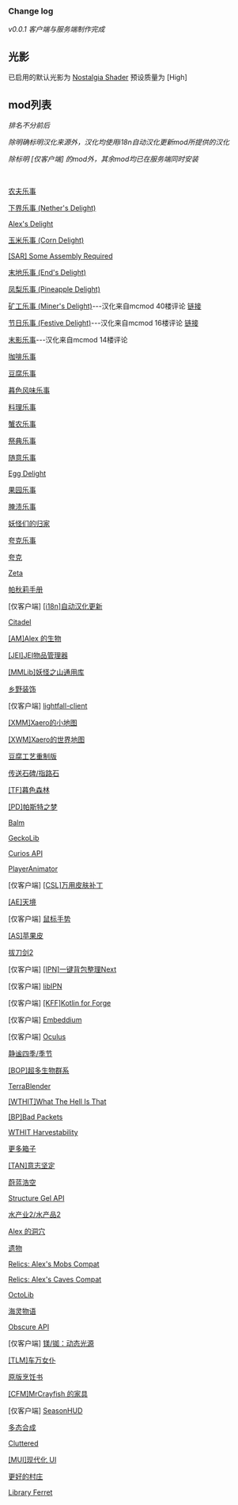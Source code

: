 ### Change log
*v0.0.1 客户端与服务端制作完成*

## 光影
已启用的默认光影为 [Nostalgia Shader](https://rre36.com/nostalgia-shader) 预设质量为 [High]

## mod列表
*排名不分前后*

*除明确标明汉化来源外，汉化均使用i18n自动汉化更新mod所提供的汉化*

*除标明 [仅客户端] 的mod外，其余mod均已在服务端同时安装*

</br>

[农夫乐事](https://www.mcmod.cn/class/2820.html)

[下界乐事 (Nether's Delight)](https://www.mcmod.cn/class/4563.html)

[Alex's Delight](https://www.mcmod.cn/class/5565.html)

[玉米乐事 (Corn Delight)](https://www.mcmod.cn/class/5646.html)

[[SAR] Some Assembly Required](https://www.mcmod.cn/class/5801.html)

[末地乐事 (End's Delight)](https://www.mcmod.cn/class/6298.html)

[凤梨乐事 (Pineapple Delight)](https://www.mcmod.cn/class/7871.html)

[矿工乐事 (Miner's Delight)](https://www.mcmod.cn/class/8216.html)---汉化来自mcmod 40楼评论 [链接](https://www.bilibili.com/read/cv32005102/)

[节日乐事 (Festive Delight)](https://www.mcmod.cn/class/8288.html)---汉化来自mcmod 16楼评论 [链接](https://pan.baidu.com/s/1dCssryNIZY-dHpNi6darug?pwd=1234)

[末影乐事](https://www.mcmod.cn/class/9387.html)---汉化来自mcmod 14楼评论

[咖啡乐事](https://www.mcmod.cn/class/9588.html)

[豆腐乐事](https://www.mcmod.cn/class/9777.html)

[暮色风味乐事](https://www.mcmod.cn/class/10610.html)

[料理乐事](https://www.mcmod.cn/class/11405.html)

[蟹农乐事](https://www.mcmod.cn/class/11415.html)

[祭典乐事](https://www.mcmod.cn/class/11462.html)

[随意乐事](https://www.mcmod.cn/class/11548.html)

[Egg Delight](https://www.mcmod.cn/class/12765.html)

[果园乐事](https://www.mcmod.cn/class/12920.html)

[腌渍乐事](https://www.mcmod.cn/class/13101.html)

[妖怪们的归家](https://www.mcmod.cn/class/13185.html)

[夸克乐事](https://www.mcmod.cn/class/13356.html)

[夸克](https://www.mcmod.cn/class/527.html)

[Zeta](https://www.mcmod.cn/class/13572.html)

[帕秋莉手册](https://www.mcmod.cn/class/1388.html)

[仅客户端] [[i18n]自动汉化更新](https://www.mcmod.cn/class/1188.html)

[Citadel](https://www.mcmod.cn/class/2232.html)

[[AM]Alex 的生物](https://www.mcmod.cn/class/3318.html)

[[JEI]JEI物品管理器](https://www.mcmod.cn/class/459.html)

[[MMLib]妖怪之山通用库](https://www.mcmod.cn/class/2303.html)

[乡野装饰](https://space.bilibili.com/625049074)

[仅客户端] [lightfall-client](https://github.com/ArclightPowered/lightfall-client)

[[XMM]Xaero的小地图](https://www.mcmod.cn/class/1701.html)

[[XWM]Xaero的世界地图](https://www.mcmod.cn/class/1483.html)

[豆腐工艺重制版](https://www.mcmod.cn/class/1633.html)

[传送石碑/指路石](https://www.mcmod.cn/class/1339.html)

[[TF]暮色森林](https://www.mcmod.cn/class/61.html)

[[PD]帕斯特之梦](https://www.mcmod.cn/class/8530.html)

[Balm](https://www.mcmod.cn/class/4485.html)

[GeckoLib](https://www.mcmod.cn/class/3232.html)

[Curios API](https://www.mcmod.cn/class/2029.html)

[PlayerAnimator](https://www.mcmod.cn/class/7487.html)

[仅客户端] [[CSL]万用皮肤补丁](https://www.mcmod.cn/class/883.html)

[[AE]天境](https://www.mcmod.cn/class/94.html)

[仅客户端] [鼠标手势](https://www.mcmod.cn/class/1162.html)

[[AS]苹果皮](https://www.mcmod.cn/class/744.html)

[拔刀剑2](https://www.mcmod.cn/class/2843.html)

[仅客户端] [[IPN]一键背包整理Next](https://www.mcmod.cn/class/4104.html)

[仅客户端] [libIPN](https://www.mcmod.cn/class/7713.html)

[仅客户端] [[KFF]Kotlin for Forge](https://www.mcmod.cn/class/2890.html)

[仅客户端] [Embeddium](https://www.mcmod.cn/class/12028.html)

[仅客户端] [Oculus](https://www.mcmod.cn/class/5741.html)

[静谧四季/季节](https://www.mcmod.cn/class/1132.html)

[[BOP]超多生物群系](https://www.mcmod.cn/class/108.html)

[TerraBlender](https://www.mcmod.cn/class/5489.html)

[[WTHIT]What The Hell Is That](https://www.mcmod.cn/class/3471.html)

[[BP]Bad Packets](https://www.mcmod.cn/class/6275.html)

[WTHIT Harvestability](https://www.mcmod.cn/class/3471.html)

[更多箱子](https://www.mcmod.cn/class/20.html)

[[TAN]意志坚定](https://www.mcmod.cn/class/531.html)

[蔚蓝浩空](https://www.mcmod.cn/class/1563.html)

[Structure Gel API](https://www.mcmod.cn/class/3033.html)

[水产业2/水产品2](https://www.mcmod.cn/class/281.html)

[Alex 的洞穴](https://www.mcmod.cn/class/12592.html)

[遗物](https://www.mcmod.cn/class/4816.html)

[Relics: Alex's Mobs Compat](https://www.mcmod.cn/class/12930.html)

[Relics: Alex's Caves Compat](https://www.curseforge.com/minecraft/mc-mods/rac-compat)

[OctoLib](https://www.mcmod.cn/class/13252.html)

[海灵物语](https://www.mcmod.cn/class/5011.html)

[Obscure API](https://www.mcmod.cn/class/8770.html)

[仅客户端] [镁/铷：动态光源](https://www.mcmod.cn/class/5302.html)

[[TLM]车万女仆](https://www.mcmod.cn/class/1796.html)

[原版烹饪书](https://www.mcmod.cn/class/5234.html)

[[CFM]MrCrayfish 的家具](https://www.mcmod.cn/class/263.html)

[仅客户端] [SeasonHUD](https://www.mcmod.cn/class/8227.html)

[多态合成](https://www.mcmod.cn/class/2895.html)

[Cluttered](https://www.mcmod.cn/class/9330.html)

[[MUI]现代化 UI](https://www.mcmod.cn/class/2454.html)

[更好的村庄](https://www.mcmod.cn/class/6569.html)

[Library Ferret](https://www.mcmod.cn/class/5832.html)




